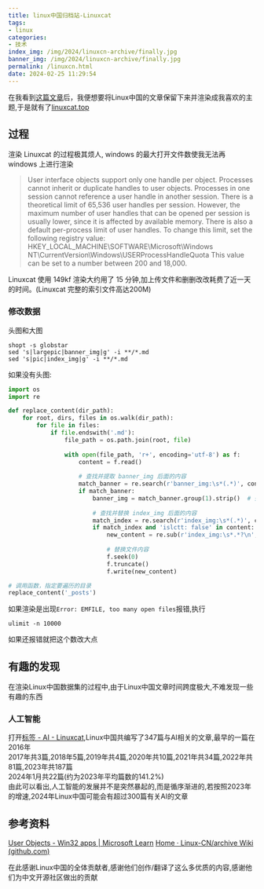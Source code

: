 ```yaml
---
title: linux中国归档站-Linuxcat
tags:
- linux
categories: 
- 技术
index_img: /img/2024/linuxcn-archive/finally.jpg
banner_img: /img/2024/linuxcn-archive/finally.jpg
permalink: /linuxcn.html
date: 2024-02-25 11:29:54
---
```

在我看到[这篇文章](https://linux.cn/article-16603-1.html)后，我便想要将Linux中国的文章保留下来并渲染成我喜欢的主题,于是就有了[linuxcat.top](https://linuxcat.top/)

## 过程
渲染 Linuxcat 的过程极其烦人, windows 的最大打开文件数使我无法再 windows 上进行渲染
> User interface objects support only one handle per object. Processes cannot inherit or duplicate handles to user objects. Processes in one session cannot reference a user handle in another session.
There is a theoretical limit of 65,536 user handles per session. However, the maximum number of user handles that can be opened per session is usually lower, since it is affected by available memory. There is also a default per-process limit of user handles. To change this limit, set the following registry value:
HKEY_LOCAL_MACHINE\SOFTWARE\Microsoft\Windows NT\CurrentVersion\Windows\USERProcessHandleQuota
This value can be set to a number between 200 and 18,000.

Linuxcat 使用 149kf 渲染大约用了 15 分钟,加上传文件和删删改改耗费了近一天的时间。(Linuxcat 完整的索引文件高达200M)

### 修改数据
头图和大图
```shell
shopt -s globstar
sed 's|largepic|banner_img|g' -i **/*.md
sed 's|pic|index_img|g' -i **/*.md
```
如果没有头图:
```python
import os
import re

def replace_content(dir_path):
    for root, dirs, files in os.walk(dir_path):
        for file in files:
            if file.endswith('.md'):
                file_path = os.path.join(root, file)
                
                with open(file_path, 'r+', encoding='utf-8') as f:
                    content = f.read()
                    
                    # 查找并提取 banner_img 后面的内容
                    match_banner = re.search(r'banner_img:\s*(.*)', content, re.IGNORECASE | re.MULTILINE)
                    if match_banner:
                        banner_img = match_banner.group(1).strip()  # 去除两边空白字符
                        
                        # 查找并替换 index_img 后面的内容
                        match_index = re.search(r'index_img:\s*(.*)', content, re.IGNORECASE | re.MULTILINE)
                        if match_index and 'islctt: false' in content:
                            new_content = re.sub(r'index_img:\s*.*?\n', f'index_img: {banner_img}\n', content, flags=re.IGNORECASE | re.MULTILINE)
                            
                            # 替换文件内容
                            f.seek(0)
                            f.truncate()
                            f.write(new_content)

# 调用函数，指定要遍历的目录
replace_content('_posts')
```
如果渲染是出现`Error: EMFILE, too many open files`报错,执行
```shell
ulimit -n 10000
```
如果还报错就把这个数改大点

## 有趣的发现
在渲染Linux中国数据集的过程中,由于Linux中国文章时间跨度极大,不难发现一些有趣的东西
### 人工智能
打开[标签 - AI - Linuxcat](https://linuxcat.top/tags/AI/),Linux中国共编写了347篇与AI相关的文章,最早的一篇在2016年  
2017年共3篇,2018年5篇,2019年共4篇,2020年共10篇,2021年共34篇,2022年共81篇,2023年共187篇  
2024年1月共22篇(约为2023年平均篇数的141.2%)  
由此可以看出,人工智能的发展并不是突然暴起的,而是循序渐进的,若按照2023年的增速,2024年Linux中国可能会有超过300篇有关AI的文章  


## 参考资料
[User Objects - Win32 apps | Microsoft Learn](https://learn.microsoft.com/en-us/windows/win32/sysinfo/user-objects)
[Home · Linux-CN/archive Wiki (github.com)](https://github.com/Linux-CN/archive/wiki)

在此感谢Linux中国的全体贡献者,感谢他们创作/翻译了这么多优质的内容,感谢他们为中文开源社区做出的贡献
